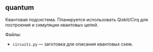 ## quantum

Квантовая подсистема. Планируется использовать Qiskit/Cirq для построения и симуляции квантовых цепей.  

Файлы:
- `circuits.py` — заготовка для описания квантовых схем.
